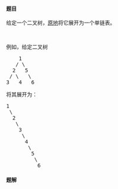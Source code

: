 #### 题目
<p>给定一个二叉树，<a href="https://baike.baidu.com/item/%E5%8E%9F%E5%9C%B0%E7%AE%97%E6%B3%95/8010757" target="_blank">原地</a>将它展开为一个单链表。</p>

<p>&nbsp;</p>

<p>例如，给定二叉树</p>

<pre>    1
   / \
  2   5
 / \   \
3   4   6</pre>

<p>将其展开为：</p>

<pre>1
 \
  2
   \
    3
     \
      4
       \
        5
         \
          6</pre>


 #### 题解